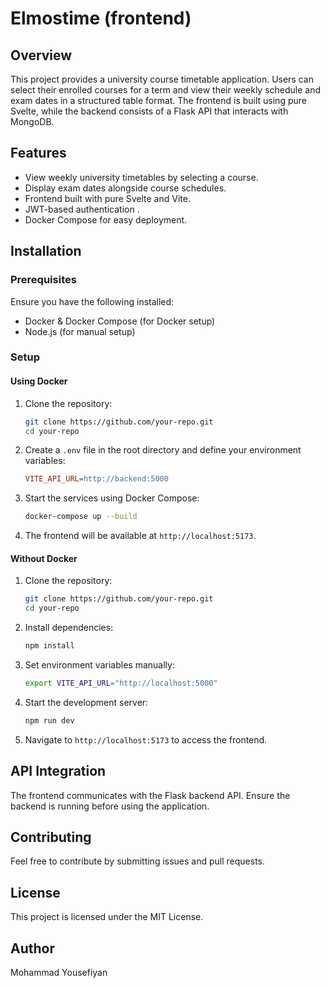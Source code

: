 # Elmostime (frontend)

## Overview

This project provides a university course timetable application. Users can select their enrolled courses for a term and view their weekly schedule and exam dates in a structured table format. The frontend is built using pure Svelte, while the backend consists of a Flask API that interacts with MongoDB.

## Features

- View weekly university timetables by selecting a course.
- Display exam dates alongside course schedules.
- Frontend built with pure Svelte and Vite.
- JWT-based authentication .
- Docker Compose for easy deployment.

## Installation

### Prerequisites

Ensure you have the following installed:

- Docker & Docker Compose (for Docker setup)
- Node.js (for manual setup)

### Setup

#### Using Docker

1. Clone the repository:
   ```sh
   git clone https://github.com/your-repo.git
   cd your-repo
   ```
2. Create a `.env` file in the root directory and define your environment variables:
   ```ini
   VITE_API_URL=http://backend:5000
   ```
3. Start the services using Docker Compose:
   ```sh
   docker-compose up --build
   ```
4. The frontend will be available at `http://localhost:5173`.

#### Without Docker

1. Clone the repository:
   ```sh
   git clone https://github.com/your-repo.git
   cd your-repo
   ```
2. Install dependencies:
   ```sh
   npm install
   ```
3. Set environment variables manually:
   ```sh
   export VITE_API_URL="http://localhost:5000"
   ```
4. Start the development server:
   ```sh
   npm run dev
   ```
5. Navigate to `http://localhost:5173` to access the frontend.

## API Integration

The frontend communicates with the Flask backend API. Ensure the backend is running before using the application.

## Contributing

Feel free to contribute by submitting issues and pull requests.

## License

This project is licensed under the MIT License.

## Author
Mohammad Yousefiyan

